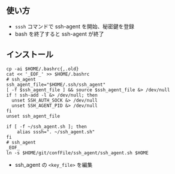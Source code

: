## 使い方

* `sssh` コマンドで ssh-agent を開始、秘密鍵を登録
* bash を終了すると ssh-agent が終了

## インストール

```
cp -ai $HOME/.bashrc{,.old}
cat << '_EOF_' >> $HOME/.bashrc
# ssh_agent
ssh_agent_file="$HOME/.ssh/ssh_agent"
[ -f $ssh_agent_file ] && source $ssh_agent_file &> /dev/null
if ! ssh-add -l &> /dev/null; then
  unset SSH_AUTH_SOCK &> /dev/null
  unset SSH_AGENT_PID &> /dev/null
fi
unset ssh_agent_file

if [ -f ~/ssh_agent.sh ]; then
    alias sssh=". ~/ssh_agent.sh"
fi
# ssh_agent
_EOF_
ln -s $HOME/git/confFile/ssh_agent/ssh_agent.sh $HOME
```

* ssh_agent の `<key_file>` を編集
